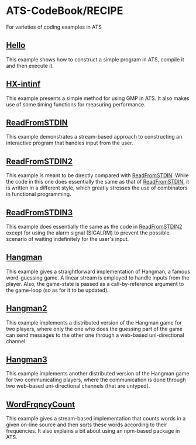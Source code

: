 # ATS-CodeBook/RECIPE

For varieties of coding examples in ATS

## [Hello](./Hello)

This example shows how to construct a simple program in ATS, compile
it and then execute it.

## [HX-intinf](./HX-intinf)

This example presents a simple method for using GMP in ATS.
It also makes use of some timing functions for measuring performance.

## [ReadFromSTDIN](./ReadFromSTDIN)

This example demonstrates a stream-based approach to constructing an
interactive program that handles input from the user.

## [ReadFromSTDIN2](./ReadFromSTDIN2)

This example is meant to be directly compared with
[ReadFromSTDIN](./ReadFromSTDIN). While the code in this one does
essentially the same as that of [ReadFromSTDIN](./ReadFromSTDIN), it
is written in a different style, which greatly stresses the use of
combinators in functional programming.

## [ReadFromSTDIN3](./ReadFromSTDIN3)

This example does essentially the same as the code in
[ReadFromSTDIN2](./ReadFromSTDIN2) except for using the alarm signal
(SIGALRM) to prevent the possible scenario of waiting indefinitely for
the user's input.

## [Hangman](./Hangman)

This example gives a straightforward implementation of Hangman, a
famous word-guessing game. A linear stream is employed to handle inputs
from the player. Also, the game-state is passed as a call-by-reference
argument to the game-loop (so as for it to be updated).
  
## [Hangman2](./Hangman2)

This example implements a distributed version of the Hangman game for
two players, where only the one who does the guessing part of the game
can send messages to the other one through a web-based uni-directional
channel.
  
## [Hangman3](./Hangman3)

This example implements another distributed version of the Hangman
game for two communicating players, where the communication is done
through two web-based uni-directional channels (that are untyped).
  
## [WordFrqncyCount](./WordFrqncyCount)

This example gives a stream-based implementation that counts words in
a given on-line source and then sorts these words according to their
frequencies. It also explains a bit about using an npm-based package
in ATS.

